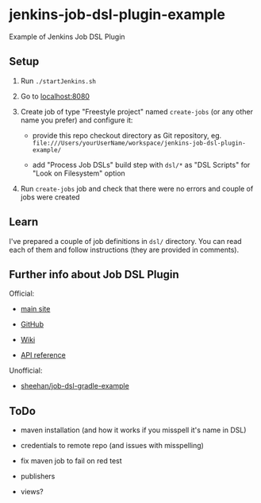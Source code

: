 # jenkins-job-dsl-plugin-example

Example of Jenkins Job DSL Plugin

## Setup

1. Run `./startJenkins.sh`

2. Go to [localhost:8080]( http://localhost:8080 )

3. Create job of type "Freestyle project" named `create-jobs` (or any other name you prefer) and configure it:

    * provide this repo checkout directory as Git repository, eg. `file:///Users/yourUserName/workspace/jenkins-job-dsl-plugin-example/`
    
    * add "Process Job DSLs" build step with `dsl/*` as "DSL Scripts" for "Look on Filesystem" option
    
4. Run `create-jobs` job and check that there were no errors and couple of jobs were created

## Learn

I've prepared a couple of job definitions in `dsl/` directory. You can read each of them and follow instructions
(they are provided in comments).

## Further info about Job DSL Plugin

Official:

* [main site]( https://wiki.jenkins-ci.org/display/JENKINS/Job+DSL+Plugin )

* [GitHub]( https://github.com/jenkinsci/job-dsl-plugin )

* [Wiki]( https://github.com/jenkinsci/job-dsl-plugin/wiki )

* [API reference]( https://jenkinsci.github.io/job-dsl-plugin/ )

Unofficial:

* [ sheehan/job-dsl-gradle-example ]( https://github.com/sheehan/job-dsl-gradle-example )

## ToDo

* maven installation (and how it works if you misspell it's name in DSL)

* credentials to remote repo (and issues with misspelling)

* fix maven job to fail on red test

* publishers

* views?
